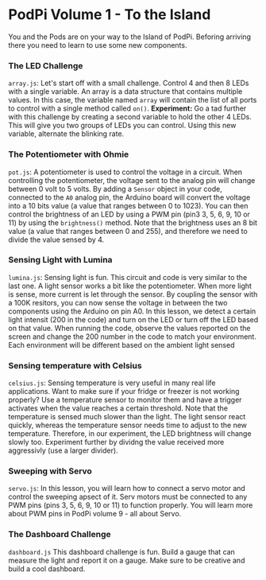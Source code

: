 # PodPi Volume 1 - To the Island
You and the Pods are on your way to the Island of PodPi.  Beforing arriving there you need to learn to use some new components.

### The LED Challenge
`array.js`: Let's start off with a small challenge. Control 4 and then 8 LEDs with a single variable. An array is a data structure that contains multiple values. In this case, the variable named `array` will contain the list of all ports to control with a single method called `on()`.
**Experiment:** Go a tad further with this challenge by creating a second variable to hold the other 4 LEDs. This will give you two groups of LEDs you can control. Using this new variable, alternate the blinking rate.

### The Potentiometer with Ohmie
`pot.js`: A potentiometer is used to control the voltage in a circuit. When controlling the potentiometer, the voltage sent to the analog pin will change between 0 volt to 5 volts. By adding a `Sensor` object in your code, connected to the `A0` analog pin, the Arduino board will convert the voltage into a 10 bits value (a value that ranges between 0 to 1023).
You can then control the brightness of an LED by using a PWM pin (pin3 3, 5, 6, 9, 10 or 11) by using the `brightness()` method. Note that the brightness uses an 8 bit value (a value that ranges between 0 and 255), and therefore we need to divide the value sensed by 4.

### Sensing Light with Lumina
`lumina.js`: Sensing light is fun. This circuit and code is very similar to the last one. A light sensor works a bit like the potentiometer. When more light is sense, more current is let through the sensor. By coupling the sensor with a 100K resitors, you can now sense the voltage in between the two components using the Arduino on pin A0.
In this lesson, we detect a certain light intensit (200 in the code) and turn on the LED or turn off the LED based on that value. When running the code, observe the values reported on the screen and change the 200 number in the code to match your environment.  Each environment will be different based on the ambient light sensed

### Sensing temperature with Celsius
`celsius.js`: Sensing temperature is very useful in many real life applications. Want to make sure if your fridge or freezer is not working properly? Use a temperature sensor to monitor them and have a trigger activates when the value reaches a certain threshold. Note that the temperature is sensed much slower than the light. The light sensor react quickly, whereas the temperature sensor needs time to adjust to the new temperature. Therefore, in our experiment, the LED brightness will change slowly too.  Experiment further by dividng the value received more aggressivly (use a larger divider).

### Sweeping with Servo
`servo.js`: In this lesson, you will learn how to connect a servo motor and control the sweeping apsect of it.  Serv motors must be connected to any PWM pins (pins 3, 5, 6, 9, 10 or 11) to function properly. You will learn more about PWM pins in PodPi volume 9 - all about Servo.

### The Dashboard Challenge
`dashboard.js` This dashboard challenge is fun. Build a gauge that can measure the light and report it on a gauge. Make sure to be creative and build a cool dashboard.
